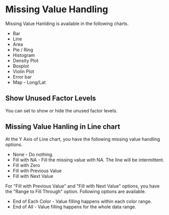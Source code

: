# Missing Value Handling

Missing Value Hanlding is available in the following charts. 

* Bar
* Line
* Area
* Pie / Ring
* Histogram
* Density Plot
* Boxplot
* Violin Plot
* Error bar
* Map - Long/Lat 


## Show Unused Factor Levels

You can set to show or hide the unused factor levels.

## Missing Value Hanling in Line chart

At the Y Axis of Line chart, you have the following missing value handling options.

* None - Do nothing.
* Fill with NA - Fill the missing value with NA. The line will be intermittent.
* Fill with Zero
* Fill with Previous Value
* Fill with Next Value

For "Fill with Previous Value" and "Fill with Next Value" options, you have the "Range to Fill Through" option. Following options are available.

* End of Each Color - Value filling happens within each color range. 
* End of All - Value filling happens for the whole data range. 
